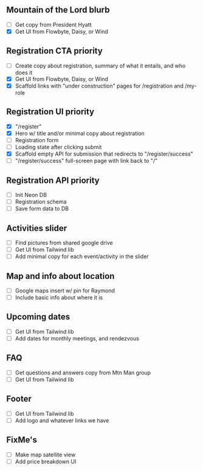 ## Mountain of the Lord blurb

- [ ] Get copy from President Hyatt
- [x] Get UI from Flowbyte, Daisy, or Wind

## Registration CTA **priority**

- [ ] Create copy about registration, summary of what it entails, and who does
      it
- [x] Get UI from Flowbyte, Daisy, or Wind
- [x] Scaffold links with "under construction" pages for /registration and
      /my-role

## Registration UI **priority**

- [x] "/register"
- [x] Hero w/ title and/or minimal copy about registration
- [ ] Registration form
- [ ] Loading state after clicking submit
- [x] Scaffold empty API for submission that redirects to "/register/success"
- [ ] "/register/success" full-screen page with link back to "/"

## Registration API **priority**

- [ ] Init Neon DB
- [ ] Registration schema
- [ ] Save form data to DB

## Activities slider

- [ ] Find pictures from shared google drive
- [ ] Get UI from Tailwind lib
- [ ] Add minimal copy for each event/activity in the slider

## Map and info about location

- [ ] Google maps insert w/ pin for Raymond
- [ ] Include basic info about where it is

## Upcoming dates

- [ ] Get UI from Tailwind lib
- [ ] Add dates for monthly meetings, and rendezvous

## FAQ

- [ ] Get questions and answers copy from Mtn Man group
- [ ] Get UI from Tailwind lib

## Footer

- [ ] Get UI from Tailwind lib
- [ ] Add logo and whatever links we have

## FixMe's

- [ ] Make map satellite view
- [ ] Add price breakdown UI
